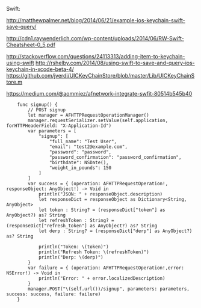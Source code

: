 Swift:

http://matthewpalmer.net/blog/2014/06/21/example-ios-keychain-swift-save-query/

http://cdn1.raywenderlich.com/wp-content/uploads/2014/06/RW-Swift-Cheatsheet-0_5.pdf

http://stackoverflow.com/questions/24113313/adding-item-to-keychain-using-swift
http://rshelby.com/2014/08/using-swift-to-save-and-query-ios-keychain-in-xcode-beta-4/
https://github.com/jverdi/UICKeyChainStore/blob/master/Lib/UICKeyChainStore.m

https://medium.com/@aommiez/afnetwork-integrate-swfit-80514b545b40

```
    func signup() {
        // POST signup
        let manager = AFHTTPRequestOperationManager()
        manager.requestSerializer.setValue(self.application, forHTTPHeaderField: "X-Application-Id")
        var parameters = [
            "signup": [
                "full_name": "Test User",
                "email": "test2@example.com",
                "password": "password",
                "password_confirmation": "password_confirmation",
                "birthdate": NSDate(),
                "weight_in_pounds": 150
            ]
        ]
        var success = { (operation: AFHTTPRequestOperation!, responseObject: AnyObject!) -> Void in
            println("JSON: " + responseObject.description)
            let responseDict = responseObject as Dictionary<String, AnyObject>
            let token : String? = (responseDict["token"] as AnyObject?) as? String
            let refreshToken : String? = (responseDict["refresh_token"] as AnyObject?) as? String
            let derp : String? = (responseDict["derp"] as AnyObject?) as? String

            println("Token: \(token)")
            println("Refresh Token: \(refreshToken)")
            println("Derp: \(derp)")
        }
        var failure = { (operation: AFHTTPRequestOperation!,error: NSError!) -> Void in
            println("Error: " + error.localizedDescription)
        }
        manager.POST("\(self.url())/signup", parameters: parameters, success: success, failure: failure)
    }
```
